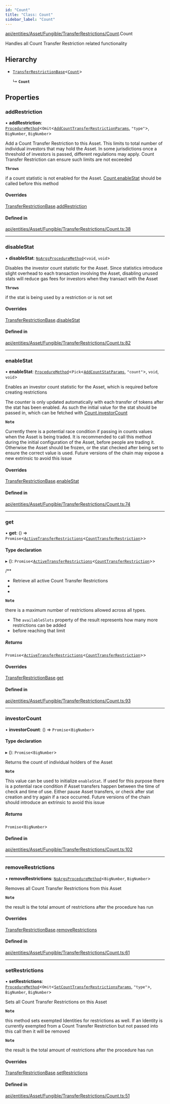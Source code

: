 ```yaml
---
id: "Count"
title: "Class: Count"
sidebar_label: "Count"
---
```


[api/entities/Asset/Fungible/TransferRestrictions/Count](../../../../../../../modules/API/Entities/Asset/Fungible/TransferRestrictions/Count/Count.md).Count

Handles all Count Transfer Restriction related functionality

## Hierarchy

- [`TransferRestrictionBase`](../TransferRestrictionBase/TransferRestrictionBase.md)<[`Count`](../../../../../../../enums/Types/TransferRestrictionType/TransferRestrictionType.md#count)\>

  ↳ **`Count`**

## Properties

### addRestriction

• **addRestriction**: [`ProcedureMethod`](../../../../../../../interfaces/Types/ProcedureMethod/ProcedureMethod.md)<`Omit`<[`AddCountTransferRestrictionParams`](../../../../../../../modules/API/Procedures/Types/Types.md#addcounttransferrestrictionparams), ``"type"``\>, `BigNumber`, `BigNumber`\>

Add a Count Transfer Restriction to this Asset. This limits to total number of individual
investors that may hold the Asset. In some jurisdictions once a threshold of investors is
passed, different regulations may apply. Count Transfer Restriction can ensure such limits are not exceeded

**`Throws`**

 if a count statistic is not enabled for the Asset. [Count.enableStat](Count.md#enablestat) should be called before this method

#### Overrides

[TransferRestrictionBase](../TransferRestrictionBase/TransferRestrictionBase.md).[addRestriction](../TransferRestrictionBase/TransferRestrictionBase.md#addrestriction)

#### Defined in

[api/entities/Asset/Fungible/TransferRestrictions/Count.ts:38](https://github.com/PolymeshAssociation/polymesh-sdk/blob/720afb69c/src/api/entities/Asset/Fungible/TransferRestrictions/Count.ts#L38)

___

### disableStat

• **disableStat**: [`NoArgsProcedureMethod`](../../../../../../../interfaces/Types/NoArgsProcedureMethod/NoArgsProcedureMethod.md)<`void`, `void`\>

Disables the investor count statistic for the Asset. Since statistics introduce slight overhead to each transaction
involving the Asset, disabling unused stats will reduce gas fees for investors when they transact with the Asset

**`Throws`**

 if the stat is being used by a restriction or is not set

#### Overrides

[TransferRestrictionBase](../TransferRestrictionBase/TransferRestrictionBase.md).[disableStat](../TransferRestrictionBase/TransferRestrictionBase.md#disablestat)

#### Defined in

[api/entities/Asset/Fungible/TransferRestrictions/Count.ts:82](https://github.com/PolymeshAssociation/polymesh-sdk/blob/720afb69c/src/api/entities/Asset/Fungible/TransferRestrictions/Count.ts#L82)

___

### enableStat

• **enableStat**: [`ProcedureMethod`](../../../../../../../interfaces/Types/ProcedureMethod/ProcedureMethod.md)<`Pick`<[`AddCountStatParams`](../../../../../../../modules/API/Procedures/Types/Types.md#addcountstatparams), ``"count"``\>, `void`, `void`\>

Enables an investor count statistic for the Asset, which is required before creating restrictions

The counter is only updated automatically with each transfer of tokens after the stat has been enabled.
As such the initial value for the stat should be passed in, which can be fetched with [Count.investorCount](Count.md#investorcount)

**`Note`**

 Currently there is a potential race condition if passing in counts values when the Asset is being traded.
It is recommended to call this method during the initial configuration of the Asset, before people are trading it.
Otherwise the Asset should be frozen, or the stat checked after being set to ensure the correct value is used. Future
versions of the chain may expose a new extrinsic to avoid this issue

#### Overrides

[TransferRestrictionBase](../TransferRestrictionBase/TransferRestrictionBase.md).[enableStat](../TransferRestrictionBase/TransferRestrictionBase.md#enablestat)

#### Defined in

[api/entities/Asset/Fungible/TransferRestrictions/Count.ts:74](https://github.com/PolymeshAssociation/polymesh-sdk/blob/720afb69c/src/api/entities/Asset/Fungible/TransferRestrictions/Count.ts#L74)

___

### get

• **get**: () => `Promise`<[`ActiveTransferRestrictions`](../../../../../../../interfaces/Types/ActiveTransferRestrictions/ActiveTransferRestrictions.md)<[`CountTransferRestriction`](../../../../../../../interfaces/Types/CountTransferRestriction/CountTransferRestriction.md)\>\>

#### Type declaration

▸ (): `Promise`<[`ActiveTransferRestrictions`](../../../../../../../interfaces/Types/ActiveTransferRestrictions/ActiveTransferRestrictions.md)<[`CountTransferRestriction`](../../../../../../../interfaces/Types/CountTransferRestriction/CountTransferRestriction.md)\>\>

/**
 * Retrieve all active Count Transfer Restrictions
 *
 *

**`Note`**

 there is a maximum number of restrictions allowed across all types.
 *   The `availableSlots` property of the result represents how many more restrictions can be added
 *   before reaching that limit

##### Returns

`Promise`<[`ActiveTransferRestrictions`](../../../../../../../interfaces/Types/ActiveTransferRestrictions/ActiveTransferRestrictions.md)<[`CountTransferRestriction`](../../../../../../../interfaces/Types/CountTransferRestriction/CountTransferRestriction.md)\>\>

#### Overrides

[TransferRestrictionBase](../TransferRestrictionBase/TransferRestrictionBase.md).[get](../TransferRestrictionBase/TransferRestrictionBase.md#get)

#### Defined in

[api/entities/Asset/Fungible/TransferRestrictions/Count.ts:93](https://github.com/PolymeshAssociation/polymesh-sdk/blob/720afb69c/src/api/entities/Asset/Fungible/TransferRestrictions/Count.ts#L93)

___

### investorCount

• **investorCount**: () => `Promise`<`BigNumber`\>

#### Type declaration

▸ (): `Promise`<`BigNumber`\>

Returns the count of individual holders of the Asset

**`Note`**

 This value can be used to initialize `enableStat`. If used for this purpose there is a potential race condition
if Asset transfers happen between the time of check and time of use. Either pause Asset transfers, or check after stat
creation and try again if a race occurred. Future versions of the chain should introduce an extrinsic to avoid this issue

##### Returns

`Promise`<`BigNumber`\>

#### Defined in

[api/entities/Asset/Fungible/TransferRestrictions/Count.ts:102](https://github.com/PolymeshAssociation/polymesh-sdk/blob/720afb69c/src/api/entities/Asset/Fungible/TransferRestrictions/Count.ts#L102)

___

### removeRestrictions

• **removeRestrictions**: [`NoArgsProcedureMethod`](../../../../../../../interfaces/Types/NoArgsProcedureMethod/NoArgsProcedureMethod.md)<`BigNumber`, `BigNumber`\>

Removes all Count Transfer Restrictions from this Asset

**`Note`**

 the result is the total amount of restrictions after the procedure has run

#### Overrides

[TransferRestrictionBase](../TransferRestrictionBase/TransferRestrictionBase.md).[removeRestrictions](../TransferRestrictionBase/TransferRestrictionBase.md#removerestrictions)

#### Defined in

[api/entities/Asset/Fungible/TransferRestrictions/Count.ts:61](https://github.com/PolymeshAssociation/polymesh-sdk/blob/720afb69c/src/api/entities/Asset/Fungible/TransferRestrictions/Count.ts#L61)

___

### setRestrictions

• **setRestrictions**: [`ProcedureMethod`](../../../../../../../interfaces/Types/ProcedureMethod/ProcedureMethod.md)<`Omit`<[`SetCountTransferRestrictionsParams`](../../../../../../../interfaces/API/Procedures/Types/SetCountTransferRestrictionsParams/SetCountTransferRestrictionsParams.md), ``"type"``\>, `BigNumber`, `BigNumber`\>

Sets all Count Transfer Restrictions on this Asset

**`Note`**

 this method sets exempted Identities for restrictions as well. If an Identity is currently exempted from a Count Transfer Restriction
but not passed into this call then it will be removed

**`Note`**

 the result is the total amount of restrictions after the procedure has run

#### Overrides

[TransferRestrictionBase](../TransferRestrictionBase/TransferRestrictionBase.md).[setRestrictions](../TransferRestrictionBase/TransferRestrictionBase.md#setrestrictions)

#### Defined in

[api/entities/Asset/Fungible/TransferRestrictions/Count.ts:51](https://github.com/PolymeshAssociation/polymesh-sdk/blob/720afb69c/src/api/entities/Asset/Fungible/TransferRestrictions/Count.ts#L51)
